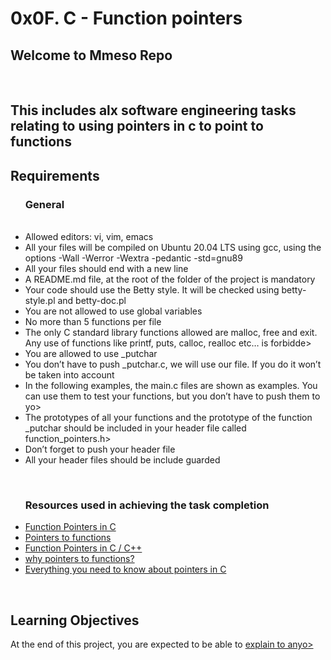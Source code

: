 <h1> 0x0F. C - Function pointers </h1>
<h2> Welcome to Mmeso Repo </h2>
</br>
<h2> This includes alx software engineering tasks relating to using pointers in c to point to functions </h2
  </li> <b><h2> Requirements </h2></b></li>
<ul><h3> General</h3></br>
<li>Allowed editors: vi, vim, emacs </li>
<li>All your files will be compiled on Ubuntu 20.04 LTS using gcc, using the options -Wall -Werror -Wextra -pedantic -std=gnu89</li>
<li>All your files should end with a new line</li>
<li>A README.md file, at the root of the folder of the project is mandatory</li>
<li>Your code should use the Betty style. It will be checked using betty-style.pl and betty-doc.pl</li>
<li>You are not allowed to use global variables</li>
<li>No more than 5 functions per file</li>
<li>The only C standard library functions allowed are malloc, free and exit. Any use of functions like printf, puts, calloc, realloc etc… is forbidde>
<li>You are allowed to use _putchar</li>
<li>You don’t have to push _putchar.c, we will use our file. If you do it won’t be taken into account</li>
<li>In the following examples, the main.c files are shown as examples. You can use them to test your functions, but you don’t have to push them to yo>
<li>The prototypes of all your functions and the prototype of the function _putchar should be included in your header file called function_pointers.h>
<li>Don’t forget to push your header file</li>
<li>All your header files should be include guarded</li>


</ul>

</br>
<ul> <h3> Resources used in achieving the task completion </h3>
  <li> <a href="https://alx-intranet.hbtn.io/rltoken/yt8Q9jxzT_gyRAvnNkAgkw"> Function Pointers in C </a></li>
  <li><a href="https://alx-intranet.hbtn.io/rltoken/wP-yWvo9IqbcQsywMmh_iQ"> Pointers to functions</a></li>
  <li> <a href="https://alx-intranet.hbtn.io/rltoken/dAN27S1yyBPeBa8RGfvPNA"> Function Pointers in C / C++ </a></li>
  <li><a href="https://alx-intranet.hbtn.io/rltoken/1vvWpH9Ux8axOLc9jPWcMw"> why pointers to functions? </a></li>
  <li><a href="https://alx-intranet.hbtn.io/rltoken/G_0lQzs4LAd1e5tKhNMPiw"> Everything you need to know about pointers in C </a> </li>
  </ul>
  </br>
  <h2> Learning Objectives </h2>
<p> At the end of this project, you are expected to be able to <a href="https://alx-intranet.hbtn.io/rltoken/ITYG4BLMI4_5Unpdwue2tw"> explain to anyo>
